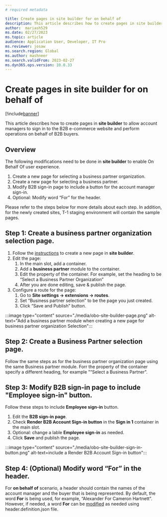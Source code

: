 ```yaml
---
# required metadata

title: Create pages in site builder for on behalf of
description: This article describes how to create pages in site builder for on behalf of functionality.
author:  mariash529
ms.date: 02/27/2023
ms.topic: article
audience: Application User, Developer, IT Pro
ms.reviewer: josaw
ms.search.region: Global
ms.author: mashneer
ms.search.validFrom: 2023-02-27
ms.dyn365.ops.version: 10.0.33
---
```


# Create pages in site builder for on behalf of

[!include[banner](../includes/banner.md)]

This article describes how to create pages in **site builder** to allow account managers to sign in to the B2B e-commerce website and perform operations on behalf of B2B buyers.

## Overview
The following modifications need to be done in **site builder** to enable On Behalf Of user experience. 
1.	Create a new page for selecting a business partner organization.
1.	Create a new page for selecting a business partner.
1.	Modify B2B sign-in page to include a button for the account manager sign-in. 
1.	Optional: Modify word “For” for the header. 

Please refer to the steps below for more details about each step. In addition, for the newly created sites, T-1 staging environment will contain the sample pages. 

## Step 1: Create a business partner organization selection page.
1. Follow the [instructions](add-new-page.md) to create a new page in **site builder**.
1. Edit the page:
    1. In the main slot, add a container.
    1. Add a **business partner** module to the container.
    1. Edit the property of the container. For example, set the heading to be “Select a Business Partner Organization”
    1. After you are done editing, save & publish the page.
 1. Configure a route for the page:
     1. Go to **Site settings -> extensions -> routes**.
     1. Set “Business partner selection” to be the page you just created.
     1. Click “Save and Publish” button.

:::image type="content" source="./media/obo-site-builder-page.png" alt-text="Add a business partner module when creating a new page for business partner organization Selection":::

## Step 2: Create a Business Partner selection page.
Follow the same steps as for the business partner organization page using the same Business partner module. Forr the property of the container specify a different heading, for example "“Select a Business Partner".

## Step 3: Modify B2B sign-in page to include "Employee sign-in" button.
Follow these steps to include **Employee sign-in** button. 
 1. Edit the **B2B sign-in page**. 
 2. Check **Render B2B Account Sign-in button** in the **Sign in 1** container in the main slot.
 3. Optional: change a lable **Employee sign-in** as needed. 
 4. Click **Save** and publish the page.

:::image type="content" source="./media/obo-site-builder-sign-in-button.png" alt-text=include a Render B2B Account Sign-in button":::

## Step 4: (Optional) Modify word “For” in the header. 
For **on behalf of** scenario, a header should contain the names of the account manager and the buyer that is being represented. By default, the word **For** is being used, for example, “Alexander For Cameron Hartnett”. However, if needed, a word **For** can be [modified](e-commerce-extensibility/change-module-library-strings.md) as needed using header.definition.json file. 


